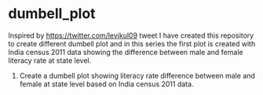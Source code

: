 # dumbell_plot
Inspired by https://twitter.com/levikul09 tweet I have created this repository to create
different dumbell plot and in this series the first plot is created with India census 2011 data showing
the difference between male and female literacy rate at state level.

1. Create a dumbell plot showing literacy rate difference between male and female at state level based on India census 2011 data.
